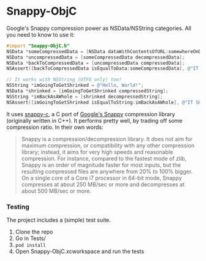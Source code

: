 # Snappy-ObjC

Google's Snappy compression power as NSData/NSString categories. All you need to know to use it:

```objective-c
#import "Snappy-ObjC.h"
NSData *someCompressedData = [NSData dataWithContentsOfURL:somewhereOnDiskWhereThereIsCompressedData];
NSData *uncompressedData = [someCompressedData decompressedData];
NSData *backToCompressedData = [uncompressedData compressedData];
NSAssert([backToCompressedData isEqualToData:someCompressedData], @"IT SHOULD HAVE BEEN EQUAL!");

// It works with NSString (UTF8 only) too!
NSString *imGoingToGetShrinked = @"Hello, World!";
NSData *shrinked = [imGoingToGetShrinked compressedString];
NSString *imBackAsAWhole = [shrinked decompressedString];
NSAssert([imGoingToGetShrinked isEqualToString:imBackAsAWhole], @"IT SHOULD HAVE BEEN EQUAL!");
```

It uses [snappy-c][2], a C port of [Google's Snappy][1] compression library (originally written in C++). It performs
pretty well, by trading off some compression ratio. In their own words:

> Snappy is a compression/decompression library. It does not aim for maximum compression, or compatibility with any 
other compression library; instead, it aims for very high speeds and reasonable compression. For instance, compared 
to the fastest mode of zlib, Snappy is an order of magnitude faster for most inputs, but the resulting compressed files 
are anywhere from 20% to 100% bigger. On a single core of a Core i7 processor in 64-bit mode, Snappy compresses at 
about 250 MB/sec or more and decompresses at about 500 MB/sec or more.

### Testing

The project includes a (simple) test suite.

1. Clone the repo
2. Go in Tests/
3. `pod install`
4. Open Snappy-ObjC.xcworkspace and run the tests

[1]: http://code.google.com/p/snappy/
[2]: https://github.com/andikleen/snappy-c

